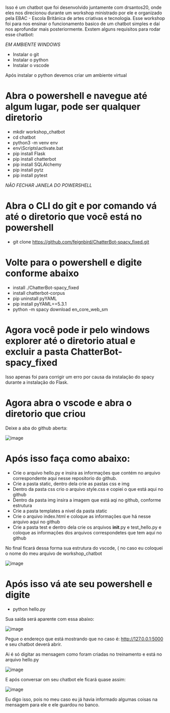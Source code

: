 Isso é um chatbot que foi desenvolvido juntamente com drsantos20, onde eles nos direcionou durante um workshop ministrado por ele e organizado pela EBAC - Escola Britânica de artes criativas e tecnologia.
Esse workshop foi para nos ensinar o funcionamento basico de um chatbot simples e daí nos aprofundar mais posteriormente.
Exstem alguns requisitos para rodar esse chatbot:

*EM AMBIENTE WINDOWS*
- Instalar o git
- Instalar o python
- Instalar o vscode

Após instalar o python devemos criar um ambiente virtual 

# Abra o powershell e navegue até algum lugar, pode ser qualquer diretorio
- mkdir workshop_chatbot
- cd chatbot
- python3 -m venv env
- env\Scripts\activate.bat
- pip install Flask
- pip install chatterbot
- pip install SQLAlchemy
- pip install pytz
- pip install pytest

*NÃO FECHAR JANELA DO POWERSHELL*

# Abra o CLI do git e por comando vá até o diretorio que você está no powershell
- git clone https://github.com/feignbird/ChatterBot-spacy_fixed.git

# Volte para o powershell e digite conforme abaixo
- install ./ChatterBot-spacy_fixed
- install chatterbot-corpus
- pip uninstall pyYAML
- pip install pyYAML==5.3.1
- python -m spacy download en_core_web_sm

# Agora você pode ir pelo windows explorer até o diretorio atual e excluir a pasta ChatterBot-spacy_fixed
Isso apenas foi para corrigir um erro por causa da instalação do spacy durante a instalação do Flask.

# Agora abra o vscode e abra o diretorio que criou
Deixe a aba do github aberta:

![image](https://user-images.githubusercontent.com/11152265/188598100-d2028600-523e-4ec7-bc0b-e3968a588cdc.png)

# Após isso faça como abaixo:
- Crie o arquivo hello.py e insira as informações que contém no arquivo correspondente aqui nesse repositorio do github.
- Crie a pasta static, dentro dela crie as pastas css e img
- Dentro da pasta css crio o arquivo style.css e copiei o que está aqui no github
- Dentro da pasta img insira a imagem que está aqi no github, conforme estrutura
- Crie a pasta templates a nivel da pasta static
- Crie o arquivo index.html e coloque as informações que há nesse arquivo aqui no github
- Crie a pasta test e dentro dela crie os arquivos __init__.py e test_hello.py e coloque as informações dos arquivos correspondetes que tem aqui no github

No final ficará dessa forma sua estrutura do vscode, ( no caso eu coloquei o nome do meu arquivo de workshop_chatbot

![image](https://user-images.githubusercontent.com/11152265/188599429-84eae5bb-d664-4d14-bfa4-bc2df40f5d64.png)


# Após isso vá ate seu powershell e digite
- python hello.py

Sua saída será aparente com essa abaixo:

![image](https://user-images.githubusercontent.com/11152265/188599929-939185fd-b609-4e00-b52d-e09ddbfae7cf.png)


Pegue o endereço que está mostrando que no caso é: http://127.0.0.1:5000  e seu chatbot deverá abrir.

Ai é só digitar as mensagem como foram criadas no treinamento e está no arquivo hello.py 

![image](https://user-images.githubusercontent.com/11152265/188600317-2183690d-d674-4e6c-95c7-2553b3762b06.png)


E após conversar om seu chatbot ele ficará quase assim:

![image](https://user-images.githubusercontent.com/11152265/188600498-2721f51b-1bdd-4600-b33c-82d06ba9d9b8.png)

Eu digo isso, pois no meu caso eu já havia informado algumas coisas na mensagem para ele e ele guardou no banco.









